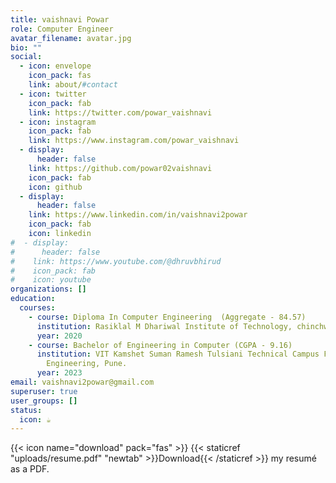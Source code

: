 ```yaml
---
title: vaishnavi Powar
role: Computer Engineer
avatar_filename: avatar.jpg
bio: ""
social:
  - icon: envelope
    icon_pack: fas
    link: about/#contact
  - icon: twitter
    icon_pack: fab
    link: https://twitter.com/powar_vaishnavi
  - icon: instagram
    icon_pack: fab
    link: https://www.instagram.com/powar_vaishnavi
  - display:
      header: false
    link: https://github.com/powar02vaishnavi
    icon_pack: fab
    icon: github
  - display:
      header: false
    link: https://www.linkedin.com/in/vaishnavi2powar
    icon_pack: fab
    icon: linkedin
#  - display:
#      header: false
#    link: https://www.youtube.com/@dhruvbhirud
#    icon_pack: fab
#    icon: youtube
organizations: []
education:
  courses:
    - course: Diploma In Computer Engineering  (Aggregate - 84.57)
      institution: Rasiklal M Dhariwal Institute of Technology, chinchwad Pune.
      year: 2020
    - course: Bachelor of Engineering in Computer (CGPA - 9.16)
      institution: VIT Kamshet Suman Ramesh Tulsiani Technical Campus Faculty of
        Engineering, Pune.
      year: 2023
email: vaishnavi2powar@gmail.com
superuser: true
user_groups: []
status:
  icon: ☕️
---
```

{{< icon name="download" pack="fas" >}} {{< staticref "uploads/resume.pdf" "newtab" >}}Download{{< /staticref >}} my resumé as a PDF.
